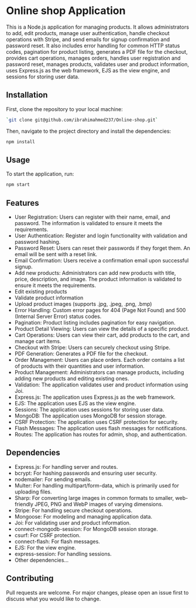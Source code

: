 # Online shop Application

This is a Node.js application for managing products. It allows administrators to add, edit products, manage user authentication, handle checkout operations with Stripe, and send emails for signup confirmation and password reset. It also includes error handling for common HTTP status codes, pagination for product listing, generates a PDF file for the checkout, provides cart operations, manages orders, handles user registration and password reset, manages products, validates user and product information, uses Express.js as the web framework, EJS as the view engine, and sessions for storing user data.

## Installation

First, clone the repository to your local machine:

```bash
`git clone git@github.com/ibrahimahmed237/Online-shop.git`
```

Then, navigate to the project directory and install the dependencies:

```bash
npm install
```

## Usage

To start the application, run:

```bash
npm start
```

## Features

- User Registration: Users can register with their name, email, and password. The information is validated to ensure it meets the requirements.
- User Authentication: Register and login functionality with validation and password hashing.
- Password Reset: Users can reset their passwords if they forget them. An email will be sent with a reset link.
- Email Confirmation: Users receive a confirmation email upon successful signup.
- Add new products: Administrators can add new products with title, price, description, and image. The product information is validated to ensure it meets the requirements.
- Edit existing products
- Validate product information
- Upload product images (supports .jpg, .jpeg, .png, .bmp)
- Error Handling: Custom error pages for 404 (Page Not Found) and 500 (Internal Server Error) status codes.
- Pagination: Product listing includes pagination for easy navigation.
- Product Detail Viewing: Users can view the details of a specific product.
- Cart Operations: Users can view their cart, add products to the cart, and manage cart items.
- Checkout with Stripe: Users can securely checkout using Stripe.
- PDF Generation: Generates a PDF file for the checkout.
- Order Management: Users can place orders. Each order contains a list of products with their quantities and user information.
- Product Management: Administrators can manage products, including adding new products and editing existing ones.
- Validation: The application validates user and product information using Joi.
- Express.js: The application uses Express.js as the web framework.
- EJS: The application uses EJS as the view engine.
- Sessions: The application uses sessions for storing user data.
- MongoDB: The application uses MongoDB for session storage.
- CSRF Protection: The application uses CSRF protection for security.
- Flash Messages: The application uses flash messages for notifications.
- Routes: The application has routes for admin, shop, and authentication.

## Dependencies

- Express.js: For handling server and routes.
- bcrypt: For hashing passwords and ensuring user security.
- nodemailer: For sending emails.
- Multer: For handling multipart/form-data, which is primarily used for uploading files.
- Sharp: For converting large images in common formats to smaller, web-friendly JPEG, PNG and WebP images of varying dimensions.
- Stripe: For handling secure checkout operations.
- Mongoose: For modeling and managing application data.
- Joi: For validating user and product information.
- connect-mongodb-session: For MongoDB session storage.
- csurf: For CSRF protection.
- connect-flash: For flash messages.
- EJS: For the view engine.
- express-session: For handling sessions.
- Other dependencies...

## Contributing

Pull requests are welcome. For major changes, please open an issue first to discuss what you would like to change.

